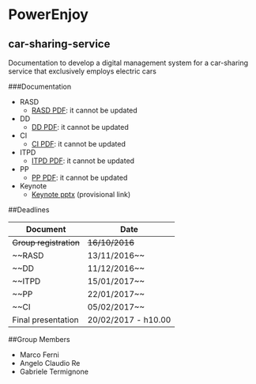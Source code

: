 # PowerEnjoy
## car-sharing-service
Documentation to develop a digital management system for a car-sharing service that exclusively employs electric cars

###Documentation

* RASD
   * [RASD PDF](releases/RASD/V1.1/RASD.pdf): it cannot be  updated
* DD
   * [DD PDF](releases/DD/V1.1/DD.pdf): it cannot be  updated
* CI
   * [CI PDF](releases/CI/V1.0/CI.pdf): it cannot be  updated
* ITPD
   * [ITPD PDF](releases/ITPD/V1.0/ITPD.pdf): it cannot be  updated
* PP
   * [PP PDF](releases/PP/V1.0/PP.pdf): it cannot be  updated
* Keynote
   * [Keynote pptx](releases/keynote/readme.md) (provisional link)

##Deadlines

| Document            | Date                 |
|---------------------|----------------------|
|~~Group registration~~ | ~~16/10/2016~~         |
| ~~RASD              | 13/11/2016~~         |
| ~~DD                | 11/12/2016~~         |
| ~~ITPD              | 15/01/2017~~         |
| ~~PP                | 22/01/2017~~         |
| ~~CI                | 05/02/2017~~         |
| Final presentation  | 20/02/2017 - h10.00  |

##Group Members

* Marco Ferni
* Angelo Claudio Re
* Gabriele Termignone


